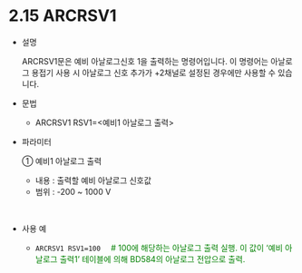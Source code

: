 ﻿# 2.15 ARCRSV1

- 설명 
  
    ARCRSV1문은 예비 아날로그신호 1을 출력하는 명령어입니다.
이 명령어는 아날로그 용접기 사용 시 아날로그 신호 추가가 +2채널로 설정된 경우에만 사용할 수 있습니다.


- 문법
  
    - ARCRSV1 RSV1=<예비1 아날로그 출력>

- 파라미터
  
   ① 예비1 아날로그 출력
     - 내용 : 출력할 예비 아날로그 신호값
     - 범위 : -200 ~ 1000 V
      
</br>  

- 사용 예
  
   - ```ARCRSV1 RSV1=100  ``` <span style="color: green"># 100에 해당하는 아날로그 출력 실행.
이 값이 ‘예비 아날로그 출력1’ 테이블에 의해
BD584의 아날로그 전압으로 출력. </span>


